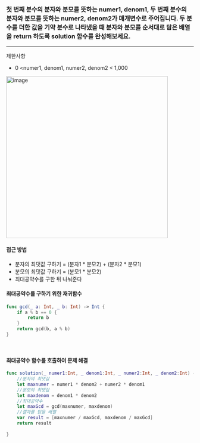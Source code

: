 ### 첫 번째 분수의 분자와 분모를 뜻하는 numer1, denom1, 두 번째 분수의 분자와 분모를 뜻하는 numer2, denom2가 매개변수로 주어집니다. 두 분수를 더한 값을 기약 분수로 나타냈을 때 분자와 분모를 순서대로 담은 배열을 return 하도록 solution 함수를 완성해보세요.
<hr>

제한사항
- 0 <numer1, denom1, numer2, denom2 < 1,000

<img width="434" alt="image" src="https://github.com/dongykung/SwiftStudy/assets/92030316/af45dc93-45a4-4cb6-ba90-9df66eee77f9">

#### 접근 방법
- 분자의 최댓값 구하기 = (분자1 * 분모2) +  (분자2 * 분모1)
- 분모의 최댓값 구하기 = (분모1 * 분모2)
- 최대공약수를 구한 뒤 나눠준다

#### 최대공약수를 구하기 위한 재귀함수

```Swift
func gcd(_ a: Int, _ b: Int) -> Int {
    if a % b == 0 {
        return b
    }
    return gcd(b, a % b)
}
```
<br>

#### 최대공약수 함수를 호출하여 문제 해결

```Swift
func solution(_ numer1:Int, _ denom1:Int, _ numer2:Int, _ denom2:Int) -> [Int] {
    //분자의 최댓값
    let maxnumer = numer1 * denom2 + numer2 * denom1
    //분모의 최댓값
    let maxdenom = denom1 * denom2
    //최대공약수
    let maxGcd = gcd(maxnumer, maxdenom)
    //결과를 담을 배열
    var result = [maxnumer / maxGcd, maxdenom / maxGcd]
    return result
    
}
```



